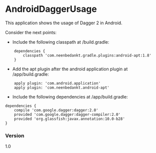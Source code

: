 # AndroidDaggerUsage

This application shows the usage of Dagger 2 in Android.

Consider the next points:

 - Include the following classpath at /build.gradle:

```
    dependencies {
        classpath 'com.neenbedankt.gradle.plugins:android-apt:1.8'
    }
```
 - Add the apt plugin after the android application plugin at /app/build.gradle:

```
    apply plugin: 'com.android.application'
    apply plugin: 'com.neenbedankt.android-apt'
```

 - Include the following dependencies at /app/build.gradle:

```
dependencies {
    compile 'com.google.dagger:dagger:2.0'
    provided 'com.google.dagger:dagger-compiler:2.0'
    provided 'org.glassfish:javax.annotation:10.0-b28'
}
```

### Version
1.0


